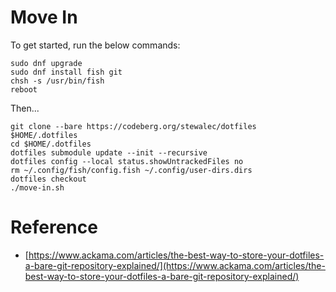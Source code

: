 # Move In

To get started, run the below commands:

```
sudo dnf upgrade
sudo dnf install fish git
chsh -s /usr/bin/fish
reboot
```

Then...

```
git clone --bare https://codeberg.org/stewalec/dotfiles $HOME/.dotfiles
cd $HOME/.dotfiles
dotfiles submodule update --init --recursive
dotfiles config --local status.showUntrackedFiles no
rm ~/.config/fish/config.fish ~/.config/user-dirs.dirs
dotfiles checkout
./move-in.sh
```

# Reference

- [https://www.ackama.com/articles/the-best-way-to-store-your-dotfiles-a-bare-git-repository-explained/](https://www.ackama.com/articles/the-best-way-to-store-your-dotfiles-a-bare-git-repository-explained/)
